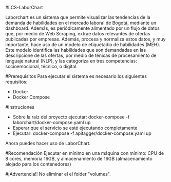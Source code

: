 #LCS-LaborChart

Laborchart es un sistema que permite visualizar las tendencias de la demanda de habilidades en el mercado laboral de Bogotá, mediante un dashboard. Además, es periódicamente alimentado por un flujo de datos que, por medio de Web Scraping, extrae datos relevantes de ofertas publicadas por empresas. Además, procesa y normaliza estos datos, y muy importante, hace uso de un modelo de etiquetadio de habilidades (MEH). Este modelo identifica las habilidades que son demandadas en las descripcione de las ofertas, por medio de ténicas de procesamiento de lenguaje natural (NLP), y las categoriza en tres competencias: socioemocional, técnico, o digital.

#Prerequisitos
Para ejecutar el sistema es necesario los siguientes requisitos:
- Docker
- Docker Compose

#Instruciones
- Sobre la raiz del proyecto ejecutar: docker-compose -f laborchart/docker-compose.yaml up
- Esperar que el servicio se esté ejecutando completamente
- Ejecutar: docker-compose -f apitagger/docker-compose.yaml up

Ahora puedes hacer uso de LaborChart.

#Recomendación
Ejecutar en mínimo en una máquina con mínimo: CPU de 8 cores, memoria 16GB, y almacenamiento de 16GB (almacenamiento alojado para los contenedores)

#¡Advertencia!!
No eliminar el el folder "volumes".
